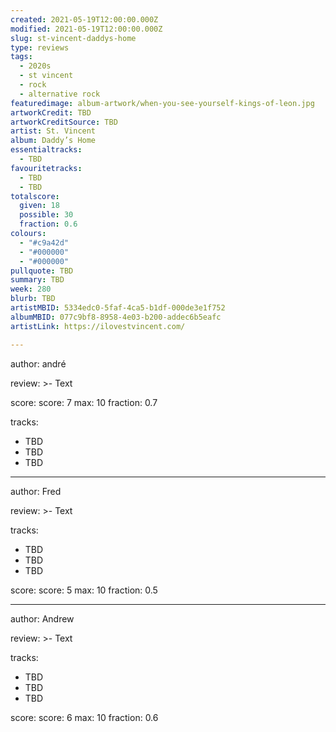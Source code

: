 ```yaml
---
created: 2021-05-19T12:00:00.000Z
modified: 2021-05-19T12:00:00.000Z
slug: st-vincent-daddys-home
type: reviews
tags:
  - 2020s
  - st vincent
  - rock
  - alternative rock
featuredimage: album-artwork/when-you-see-yourself-kings-of-leon.jpg
artworkCredit: TBD
artworkCreditSource: TBD
artist: St. Vincent
album: Daddy’s Home
essentialtracks:
  - TBD
favouritetracks:
  - TBD
  - TBD
totalscore:
  given: 18
  possible: 30
  fraction: 0.6
colours:
  - "#c9a42d"
  - "#000000"
  - "#000000"
pullquote: TBD
summary: TBD
week: 280
blurb: TBD
artistMBID: 5334edc0-5faf-4ca5-b1df-000de3e1f752
albumMBID: 077c9bf8-8958-4e03-b200-addec6b5eafc
artistLink: https://ilovestvincent.com/

---
```

author: andré

review: >-
  Text

score:
  score: 7
  max: 10
  fraction: 0.7

tracks:
  - TBD
  - TBD
  - TBD

---
author: Fred

review: >-
  Text

tracks:
  - TBD
  - TBD
  - TBD

score:
  score: 5
  max: 10
  fraction: 0.5

---
author: Andrew

review: >-
  Text

tracks:
  - TBD
  - TBD
  - TBD

score:
  score: 6
  max: 10
  fraction: 0.6
